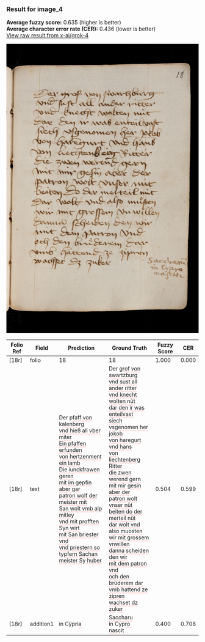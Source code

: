 ### Result for image_4
**Average fuzzy score:** 0.635 (higher is better)<br>**Average character error rate (CER):** 0.436 (lower is better)<br>[View raw result from x-ai/grok-4](https://github.com/RISE-UNIBAS/humanities_data_benchmark/blob/main/results/2025-10-24/T0304/request_T0304_image_4.json)

<img src="https://github.com/RISE-UNIBAS/humanities_data_benchmark/blob/main/benchmarks/medieval_manuscripts/images/image_4.jpg?raw=true" alt="image_4" width="800px">

<style>
.diff { text-decoration: underline; text-decoration-color: #ffcccc; text-decoration-style: wavy; }
</style>

| Folio Ref | Field | Prediction | Ground Truth | Fuzzy Score | CER |
|-----------|-------|------------|--------------|-------------|-----|
| [18r] | folio | 18 | 18 | 1.000 | 0.000 |
| [18r] | text | Der p<span class="diff">faff von </span>k<span class="diff">alenberg<br>vnd hieß all vber miter<br>Ein pfaffen erfunden<br>von hertzenment ein lamb<br>Die iunckfrawen geren<br>mit im gepfin aber gar<br>patron wolf der meister mit<br>San wolt vmb alp mitley<br>vnd mit profften Syn wirt<br>mit San briester vnd<br>vnd priestern so typfern Sachan<br>meister Sy huber</span> | Der <span class="diff">grof von swartzburg<br> vnd sust all ander ritter<br> vnd knecht wolten nüt<br> dar den ir was enteilvast<br> siech vsgenomen her jokob<br> von haregurt vnd hans<br> von liechtenberg Ritter<br> die zwen werend gern<br> mit mir gesin aber der<br> </span>p<span class="diff">atron wolt vnser nüt<br> beiten do der merteil nüt<br> dar wolt vnd also muosten<br> wir mit grossem vnwillen<br> danna scheiden  den wir<br> mit dem patron vnd<br> och den brüderem dar<br> vmb hattend ze zipren<br> wachset dz zu</span>k<span class="diff">er</span> | 0.504 | 0.599 |
| [18r] | addition1 | in C<span class="diff">ÿ</span>pri<span class="diff">a</span> | <span class="diff">Saccharu<br> </span>in C<span class="diff">y</span>pr<span class="diff">o<br> nasc</span>i<span class="diff">t</span> | 0.400 | 0.708 |
